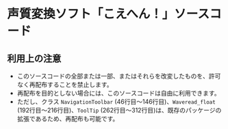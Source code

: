 # 声質変換ソフト「こえへん！」ソースコード
## 利用上の注意
- このソースコードの全部または一部、またはそれらを改変したものを、許可なく再配布することを禁止します。
- 再配布を目的としない場合には、このソースコードは自由に利用できます。
- ただし、クラス `NavigationToolbar` (46行目～146行目)、`Waveread_float` (192行目～216行目)、`ToolTip` (262行目～312行目)は、既存のパッケージの拡張であるため、再配布も可能です。
